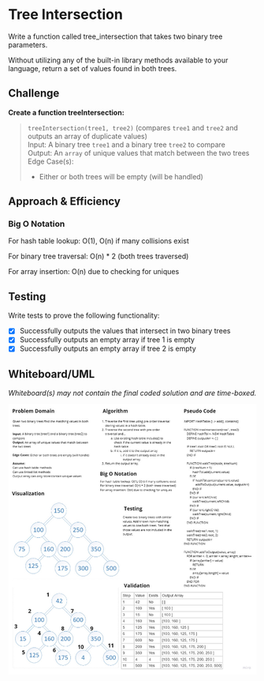 # Tree Intersection

Write a function called tree_intersection that takes two binary tree parameters.

Without utilizing any of the built-in library methods available to your language, return a set of values found in both trees.

## Challenge

**Create a function treeIntersection:**

>`treeIntersection(tree1, tree2)` (compares `tree1` and `tree2` and outputs an array of duplicate values)  
>Input: A binary tree `tree1` and a binary tree `tree2` to compare  
>Output: An `array` of unique values that match between the two trees  
>Edge Case(s):  
>- Either or both trees will be empty (will be handled)

## Approach & Efficiency

### Big O Notation

For hash table lookup: O(1), O(n) if many collisions exist

For binary tree traversal: O(n) * 2 (both trees traversed)

For array insertion: O(n) due to checking for uniques

## Testing

Write tests to prove the following functionality:

- [X] Successfully outputs the values that intersect in two binary trees
- [X] Successfully outputs an empty array if tree 1 is empty
- [X] Successfully outputs an empty array if tree 2 is empty

## Whiteboard/UML

_Whiteboard(s) may not contain the final coded solution and are time-boxed._

![Whiteboard](./assets/CodeChallenge32-WhiteboardSS.jpg)
